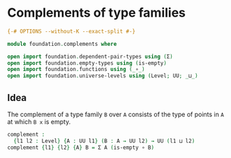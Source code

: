 # Complements of type families

```agda
{-# OPTIONS --without-K --exact-split #-}

module foundation.complements where

open import foundation.dependent-pair-types using (Σ)
open import foundation.empty-types using (is-empty)
open import foundation.functions using (_∘_)
open import foundation.universe-levels using (Level; UU; _⊔_)
```

## Idea

The complement of a type family `B` over `A` consists of the type of points in `A` at which `B x` is empty.

```agda
complement :
  {l1 l2 : Level} {A : UU l1} (B : A → UU l2) → UU (l1 ⊔ l2)
complement {l1} {l2} {A} B = Σ A (is-empty ∘ B)
```
